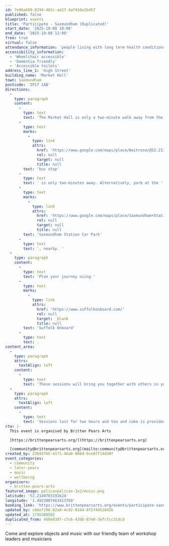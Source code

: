 ```yaml
---
id: 7e96a608-8294-402c-ae27-4af416e2b457
published: false
blueprint: events
title: 'Participate - Saxmundham (Duplicated)'
start_date: '2025-10-08 10:00'
end_date: '2025-10-08 12:00'
free: true
virtual: false
attendance_information: 'people living with long term health conditions, including Dementia and Parkinson’s.'
accessibility_information:
  - 'Wheelchair accessible'
  - 'Dementia friendly'
  - 'Accessible toilets'
address_line_1: 'High Street'
building_name: 'Market Hall'
town: Saxmundham
postcode: 'IP17 1AB'
directions:
  -
    type: paragraph
    content:
      -
        type: text
        text: 'The Market Hall is only a two-minute walk away from the Saxmundham train station. If you are taking a bus, the closest '
      -
        type: text
        marks:
          -
            type: link
            attrs:
              href: 'https://www.google.com/maps/place/Waitrose/@52.2135626,1.4922321,19.25z/data=!4m6!3m5!1s0x47d988e8810b7691:0x7377cb1e2437179b!8m2!3d52.213493!4d1.492838!16s%2Fg%2F1q67m87yp'
              rel: null
              target: null
              title: null
        text: 'bus stop'
      -
        type: text
        text: ' is only two-minutes away. Alternatively, park at the '
      -
        type: text
        marks:
          -
            type: link
            attrs:
              href: 'https://www.google.com/maps/place/Saxmundham+Station/@52.2148508,1.4912939,18.33z/data=!4m6!3m5!1s0x47d988e793a3d45b:0x2af9111fcd8fe6eb!8m2!3d52.2152199!4d1.4906056!16s%2Fg%2F11tjbv_rgp'
              rel: null
              target: null
              title: null
        text: 'Saxmundham Station Car Park'
      -
        type: text
        text: ', nearby. '
  -
    type: paragraph
    content:
      -
        type: text
        text: 'Plan your journey using '
      -
        type: text
        marks:
          -
            type: link
            attrs:
              href: 'https://www.suffolkonboard.com/'
              rel: null
              target: _blank
              title: null
        text: 'Suffolk Onboard'
      -
        type: text
        text: .
content_area:
  -
    type: paragraph
    attrs:
      textAlign: left
    content:
      -
        type: text
        text: 'These sessions will bring you together with others in your local community, providing an opportunity to take part in activities and connect over tea and cake. '
  -
    type: paragraph
    attrs:
      textAlign: left
    content:
      -
        type: text
        text: 'Sessions last for two hours and tea and cake is provided. No musical experience is necessary.'
cta: |-
  This event is organised by Britten Pears Arts

  [https://brittenpearsarts.org/](https://brittenpearsarts.org)

  [community@brittenpearsarts.org](mailto:community@brittenpearsarts.org)
created_by: 23b93f65-4171-46a0-806d-9ce87f14d30f
event_categories:
  - community
  - later-years
  - music
  - wellbeing
organisers:
  - britten-pears-arts
featured_image: pelicanpelican-3x2/music.png
latitude: '52.2149703191624'
longitude: '1.4923007463413769'
booking_link: 'https://www.brittenpearsarts.org/events/participate-saxmundham-2'
updated_by: c86ef296-82a8-4c92-8104-8f274952842b
updated_at: 1756380582
duplicated_from: 460e0307-cfc6-43d6-87e0-3efcfcc31dcd
---
```

Come and explore objects and music with our friendly team of workshop leaders and musicians